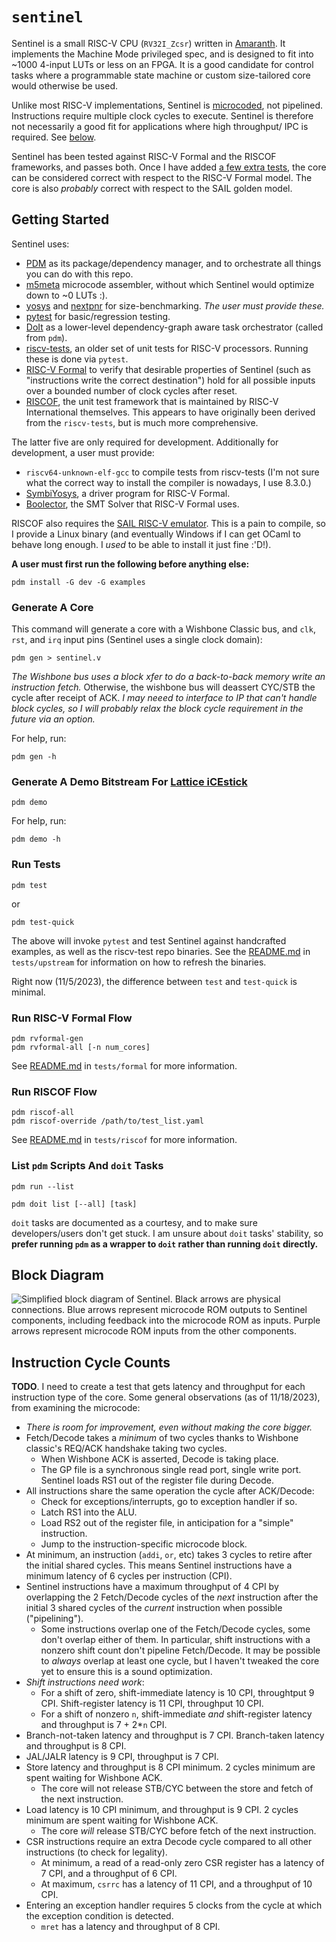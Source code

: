 # `sentinel`

Sentinel is a small RISC-V CPU (`RV32I_Zcsr`) written in [Amaranth](https://amaranth-lang.org/).
It implements the Machine Mode privileged spec, and is designed to fit into
~1000 4-input LUTs or less on an FPGA. It is a good candidate for control tasks
where a programmable state machine or custom size-tailored core would otherwise
be used.

Unlike most RISC-V implementations, Sentinel is [microcoded](https://en.wikipedia.org/wiki/Microcode),
not pipelined. Instructions require multiple clock cycles to execute. Sentinel
is therefore not necessarily a good fit for applications where high throughput/
IPC is required. See [below](#instruction-cycle-counts).

Sentinel has been tested against RISC-V Formal and the RISCOF frameworks, and
passes both. Once I have added [a few extra tests](https://github.com/YosysHQ/riscv-formal/blob/a5443540f965cc948c5cf63321c405474f34ced3/docs/procedure.md#other-checks),
the core can be considered correct with respect to the RISC-V Formal model.
The core is also _probably_ correct with respect to the SAIL golden model.

## Getting Started

Sentinel uses:

* [PDM](https://pdm.fming.dev/latest/) as its package/dependency manager, and
  to orchestrate all things you can do with this repo.
* [m5meta](https://github.com/brouhaha/m5meta/) microcode assembler, without
  which Sentinel would optimize down to ~0 LUTs :).
* [yosys](https://github.com/YosysHQ/yosys) and [nextpnr](https://github.com/YosysHQ/nextpnr/)
  for size-benchmarking. _The user must provide these._
* [pytest](https://pytest.org) for basic/regression testing.
* [DoIt](https://pydoit.org/) as a lower-level dependency-graph aware task
  orchestrator (called from `pdm`).
* [riscv-tests](https://github.com/riscv-software-src/riscv-tests), an older
  set of unit tests for RISC-V processors. Running these is done via `pytest`.
* [RISC-V Formal](https://github.com/YosysHQ/riscv-formal) to verify that
  desirable properties of Sentinel (such as "instructions write the correct
  destination") hold for all possible inputs over a bounded number of clock
  cycles after reset.
* [RISCOF](https://github.com/riscv-software-src/riscof/), the unit test
  framework that is maintained by RISC-V International themselves. This appears
  to have originally been derived from the `riscv-tests`, but is much more
  comprehensive.

The latter five are only required for development. Additionally for
development, a user must provide:

* `riscv64-unknown-elf-gcc` to compile tests from riscv-tests (I'm not sure
  what the correct way to install the compiler is nowadays, I use 8.3.0.)
* [SymbiYosys](https://github.com/YosysHQ/sby), a driver program for RISC-V
  Formal.
* [Boolector](https://github.com/Boolector/boolector), the SMT Solver that
  RISC-V Formal uses.

RISCOF also requires the [SAIL RISC-V emulator](https://github.com/riscv/sail-riscv).
This is a pain to compile, so I provide a Linux binary (and eventually Windows
if I can get OCaml to behave long enough. I _used_ to be able to install it
just fine :'D!).

**A user must first run the following before anything else:**

```
pdm install -G dev -G examples
```

### Generate A Core

This command will generate a core with a Wishbone Classic bus, and `clk`,
`rst`, and `irq` input pins (Sentinel uses a single clock domain):

```
pdm gen > sentinel.v
```

_The Wishbone bus uses a block xfer to do a back-to-back memory write an
instruction fetch._ Otherwise, the wishbone bus will deassert CYC/STB the cycle
after receipt of ACK. _I may neeed to interface to IP that can't handle block
cycles, so I will probably relax the block cycle requirement in the future via
an option._

For help, run:

```
pdm gen -h
```

### Generate A Demo Bitstream For [Lattice iCEstick](https://www.latticesemi.com/icestick)

```
pdm demo
```

For help, run:

```
pdm demo -h
```

### Run Tests

```
pdm test
```

or

```
pdm test-quick
```

The above will invoke `pytest` and test Sentinel against handcrafted examples,
as well as the riscv-test repo binaries. See the [README.md](tests/upstream/README.md)
in `tests/upstream` for information on how to refresh the binaries.

Right now (11/5/2023), the difference between `test` and `test-quick` is
minimal.

### Run RISC-V Formal Flow

```
pdm rvformal-gen
pdm rvformal-all [-n num_cores]
```

See [README.md](tests/formal/README.md) in `tests/formal` for more information.

### Run RISCOF Flow

```
pdm riscof-all
pdm riscof-override /path/to/test_list.yaml
```

See [README.md](tests/riscof/README.md) in `tests/riscof` for more information.

### List `pdm` Scripts And `doit` Tasks

```
pdm run --list
```

```
pdm doit list [--all] [task]
```

`doit` tasks are documented as a courtesy, and to make sure developers/users
don't get stuck. I am unsure about `doit` tasks' stability, so **prefer running
`pdm` as a wrapper to `doit` rather than running `doit` directly.**

## Block Diagram

![Simplified block diagram of Sentinel. Black arrows are physical connections.
Blue arrows represent microcode ROM outputs to Sentinel components, including
feedback into the microcode ROM as inputs. Purple arrows represent microcode
ROM inputs from the other components.](doc/blockdiag.png)

## Instruction Cycle Counts

**TODO**. I need to create a test that gets latency and throughput for each
instruction type of the core. Some general observations (as of 11/18/2023),
from examining the microcode:

* _There is room for improvement, even without making the core bigger._
* Fetch/Decode takes a _minimum_ of two cycles thanks to Wishbone classic's
  REQ/ACK handshake taking two cycles.
  * When Wishbone ACK is asserted, Decode is taking place.
  * The GP file is a synchronous single read port, single write port. Sentinel
    loads RS1 out of the register file during Decode.
* All instructions share the same operation the cycle after ACK/Decode:
  * Check for exceptions/interrupts, go to exception handler if so.
  * Latch RS1 into the ALU.
  * Load RS2 out of the register file, in anticipation for a "simple"
    instruction.
  * Jump to the instruction-specific microcode block.
* At minimum, an instruction (`addi`, `or`, etc) takes 3 cycles to retire
  after the initial shared cycles. This means Sentinel instructions have a
  minimum latency of 6 cycles per instruction (CPI).
* Sentinel instructions have a maximum throughput of 4 CPI by overlapping the
  2 Fetch/Decode cycles of the _next_ instruction after the initial 3 shared
  cycles of the _current_ instruction when possible ("pipelining").
  * Some instructions overlap one of the Fetch/Decode cycles, some don't
    overlap either of them. In particular, shift instructions with a nonzero
    shift count don't pipeline Fetch/Decode. It may be possible to _always_ 
    overlap at least one cycle, but I haven't tweaked the core yet to ensure
    this is a sound optimization.
* _Shift instructions need work_:
  * For a shift of zero, shift-immediate latency is 10 CPI, throughtput 9 CPI.
    Shift-register latency is 11 CPI, throughput 10 CPI.
  * For a shift of nonzero `n`, shift-immediate _and_ shift-register latency
    and throughput is 7 + 2*`n` CPI.
* Branch-not-taken latency and throughput is 7 CPI. Branch-taken latency and
  throughput is 8 CPI.
* JAL/JALR latency is 9 CPI, throughput is 7 CPI.
* Store latency and throughput is 8 CPI minimum. 2 cycles minimum are spent
  waiting for Wishbone ACK.
  * The core will not release STB/CYC between the store and fetch of the next
    instruction.
* Load latency is 10 CPI minimum, and throughput is 9 CPI. 2 cycles minimum
  are spent waiting for Wishbone ACK.
  * The core _will_ release STB/CYC before fetch of the next instruction.
* CSR instructions require an extra Decode cycle compared to all other
  instructions (to check for legality).
  * At minimum, a read of a read-only zero CSR register has a latency of 7 CPI,
    and a throughput of 6 CPI.
  * At maximum, `csrrc` has a latency of 11 CPI, and a throughput of 10 CPI.
* Entering an exception handler requires 5 clocks from the cycle at which
  the exception condition is detected.
  * `mret` has a latency and throughput of 8 CPI. 
